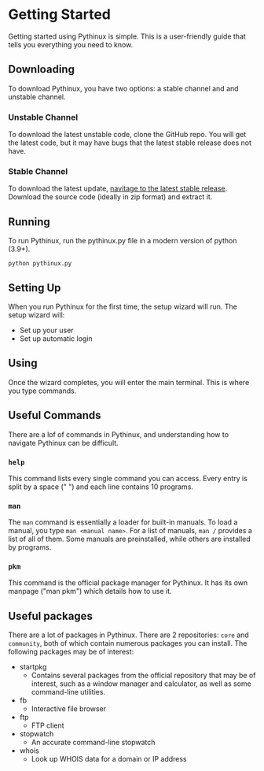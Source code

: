 # Getting Started
Getting started using Pythinux is simple. This is a user-friendly guide that tells you everything you need to know.
## Downloading
To download Pythinux, you have two options: a stable channel and and unstable channel.
### Unstable Channel
To download the latest unstable code, clone the GitHub repo. You will get the latest code, but it may have bugs that the latest stable release does not have.
### Stable Channel
To download the latest update, [navitage to the latest stable release](https://github.com/WinFan3672/Pythinux/releases/latest). Download the source code (ideally in zip format) and extract it. 
## Running
To run Pythinux, run the pythinux.py file in a modern version of python (3.9+).

``python pythinux.py``
## Setting Up
When you run Pythinux for the first time, the setup wizard will run. The setup wizard will:  
* Set up your user
* Set up automatic login
## Using
Once the wizard completes, you will enter the main terminal. This is where you type commands.
## Useful Commands
There are a lof of commands in Pythinux, and understanding how to navigate Pythinux can be difficult.
### ``help``
This command lists every single command you can access. Every entry is split by a space (" ") and each line contains 10 programs.
### `man`
The `man` command is essentially a loader for built-in manuals. To load a manual, you type `man <manual name>`. For a list of manuals, `man /` provides a list of all of them. Some manuals are preinstalled, while others are installed by programs.
### `pkm`
This command is the official package manager for Pythinux. It has its own manpage ("man pkm") which details how to use it.
## Useful packages
There are a lot of packages in Pythinux. There are 2 repositories: `core` and `community`, both of which contain numerous packages you can install. 
The following packages may be of interest:  
* startpkg
	- Contains several packages from the official repository that may be of interest, such as a window manager and calculator, as well as some command-line utilities.
* fb
    - Interactive file browser
* ftp
    - FTP client
* stopwatch
    - An accurate command-line stopwatch
* whois
    - Look up WHOIS data for a domain or IP address
